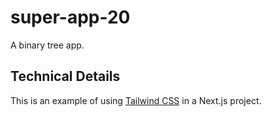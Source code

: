 # super-app-20

A binary tree app.

## Technical Details

This is an example of using [Tailwind CSS](https://tailwindcss.com) in a Next.js project.
